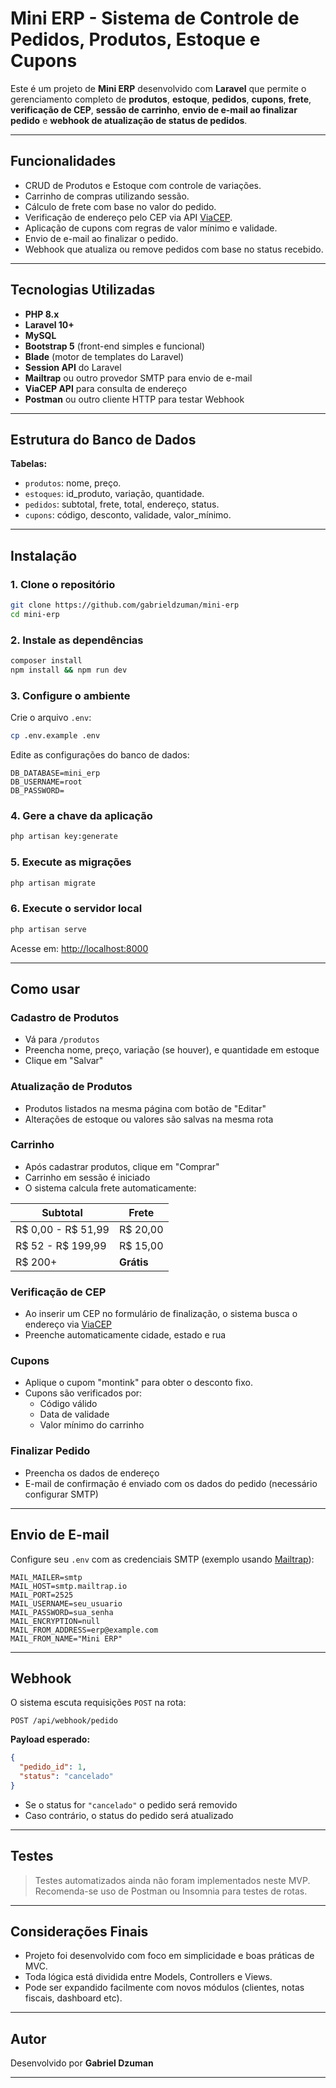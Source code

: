 #  Mini ERP - Sistema de Controle de Pedidos, Produtos, Estoque e Cupons

Este é um projeto de **Mini ERP** desenvolvido com **Laravel** que permite o gerenciamento completo de **produtos**, **estoque**, **pedidos**, **cupons**, **frete**, **verificação de CEP**, **sessão de carrinho**, **envio de e-mail ao finalizar pedido** e **webhook de atualização de status de pedidos**.

---

##  Funcionalidades

- CRUD de Produtos e Estoque com controle de variações.
- Carrinho de compras utilizando sessão.
- Cálculo de frete com base no valor do pedido.
- Verificação de endereço pelo CEP via API [ViaCEP](https://viacep.com.br/).
- Aplicação de cupons com regras de valor mínimo e validade.
- Envio de e-mail ao finalizar o pedido.
- Webhook que atualiza ou remove pedidos com base no status recebido.

---

##  Tecnologias Utilizadas

- **PHP 8.x**
- **Laravel 10+**
- **MySQL**
- **Bootstrap 5** (front-end simples e funcional)
- **Blade** (motor de templates do Laravel)
- **Session API** do Laravel
- **Mailtrap** ou outro provedor SMTP para envio de e-mail
- **ViaCEP API** para consulta de endereço
- **Postman** ou outro cliente HTTP para testar Webhook

---

##  Estrutura do Banco de Dados

**Tabelas:**

- `produtos`: nome, preço.
- `estoques`: id_produto, variação, quantidade.
- `pedidos`: subtotal, frete, total, endereço, status.
- `cupons`: código, desconto, validade, valor_mínimo.

---

##  Instalação

### 1. Clone o repositório

```bash
git clone https://github.com/gabrieldzuman/mini-erp
cd mini-erp
```

### 2. Instale as dependências

```bash
composer install
npm install && npm run dev
```

### 3. Configure o ambiente

Crie o arquivo `.env`:

```bash
cp .env.example .env
```

Edite as configurações do banco de dados:

```env
DB_DATABASE=mini_erp
DB_USERNAME=root
DB_PASSWORD=
```

### 4. Gere a chave da aplicação

```bash
php artisan key:generate
```

### 5. Execute as migrações

```bash
php artisan migrate
```

### 6. Execute o servidor local

```bash
php artisan serve
```

Acesse em: [http://localhost:8000](http://localhost:8000)

---

##  Como usar

### Cadastro de Produtos

- Vá para `/produtos`
- Preencha nome, preço, variação (se houver), e quantidade em estoque
- Clique em "Salvar"

### Atualização de Produtos

- Produtos listados na mesma página com botão de "Editar"
- Alterações de estoque ou valores são salvas na mesma rota

### Carrinho

- Após cadastrar produtos, clique em "Comprar"
- Carrinho em sessão é iniciado
- O sistema calcula frete automaticamente:

| Subtotal           | Frete      |
|--------------------|------------|
| R$ 0,00 - R$ 51,99 | R$ 20,00   |
| R$ 52 - R$ 199,99  | R$ 15,00   |
| R$ 200+            | **Grátis** |

### Verificação de CEP

- Ao inserir um CEP no formulário de finalização, o sistema busca o endereço via [ViaCEP](https://viacep.com.br/)
- Preenche automaticamente cidade, estado e rua

### Cupons

- Aplique o cupom "montink" para obter o desconto fixo.
- Cupons são verificados por:
  - Código válido
  - Data de validade
  - Valor mínimo do carrinho

### Finalizar Pedido

- Preencha os dados de endereço
- E-mail de confirmação é enviado com os dados do pedido (necessário configurar SMTP)

---

##  Envio de E-mail

Configure seu `.env` com as credenciais SMTP (exemplo usando [Mailtrap](https://mailtrap.io)):

```env
MAIL_MAILER=smtp
MAIL_HOST=smtp.mailtrap.io
MAIL_PORT=2525
MAIL_USERNAME=seu_usuario
MAIL_PASSWORD=sua_senha
MAIL_ENCRYPTION=null
MAIL_FROM_ADDRESS=erp@example.com
MAIL_FROM_NAME="Mini ERP"
```

---

##  Webhook

O sistema escuta requisições `POST` na rota:

```
POST /api/webhook/pedido
```

**Payload esperado:**

```json
{
  "pedido_id": 1,
  "status": "cancelado"
}
```

- Se o status for `"cancelado"` o pedido será removido
- Caso contrário, o status do pedido será atualizado

---

##  Testes

> Testes automatizados ainda não foram implementados neste MVP. Recomenda-se uso de Postman ou Insomnia para testes de rotas.

---

## Considerações Finais

- Projeto foi desenvolvido com foco em simplicidade e boas práticas de MVC.
- Toda lógica está dividida entre Models, Controllers e Views.
- Pode ser expandido facilmente com novos módulos (clientes, notas fiscais, dashboard etc).

---

##  Autor

Desenvolvido por **Gabriel Dzuman**  

---
